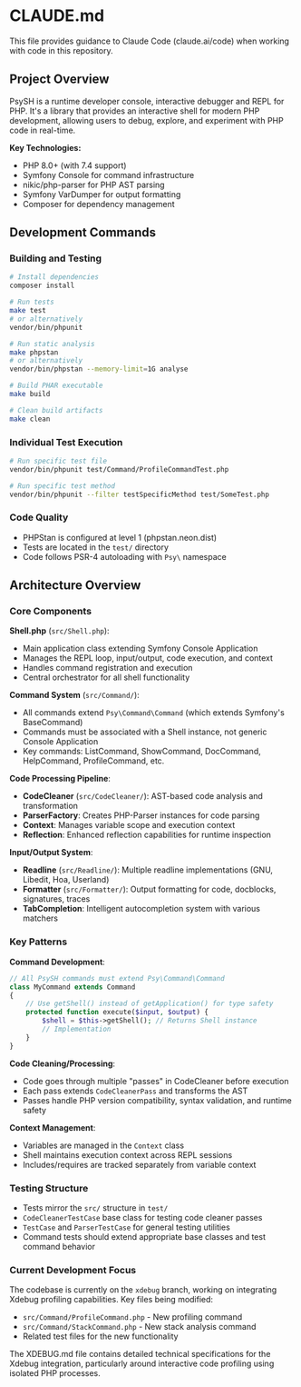 # CLAUDE.md

This file provides guidance to Claude Code (claude.ai/code) when working with code in this repository.

## Project Overview

PsySH is a runtime developer console, interactive debugger and REPL for PHP. It's a library that provides an interactive shell for modern PHP development, allowing users to debug, explore, and experiment with PHP code in real-time.

**Key Technologies:**
- PHP 8.0+ (with 7.4 support)
- Symfony Console for command infrastructure
- nikic/php-parser for PHP AST parsing
- Symfony VarDumper for output formatting
- Composer for dependency management

## Development Commands

### Building and Testing
```bash
# Install dependencies
composer install

# Run tests
make test
# or alternatively
vendor/bin/phpunit

# Run static analysis
make phpstan
# or alternatively  
vendor/bin/phpstan --memory-limit=1G analyse

# Build PHAR executable
make build

# Clean build artifacts
make clean
```

### Individual Test Execution
```bash
# Run specific test file
vendor/bin/phpunit test/Command/ProfileCommandTest.php

# Run specific test method
vendor/bin/phpunit --filter testSpecificMethod test/SomeTest.php
```

### Code Quality
- PHPStan is configured at level 1 (phpstan.neon.dist)
- Tests are located in the `test/` directory
- Code follows PSR-4 autoloading with `Psy\` namespace

## Architecture Overview

### Core Components

**Shell.php** (`src/Shell.php`):
- Main application class extending Symfony Console Application
- Manages the REPL loop, input/output, code execution, and context
- Handles command registration and execution
- Central orchestrator for all shell functionality

**Command System** (`src/Command/`):
- All commands extend `Psy\Command\Command` (which extends Symfony's BaseCommand)
- Commands must be associated with a Shell instance, not generic Console Application
- Key commands: ListCommand, ShowCommand, DocCommand, HelpCommand, ProfileCommand, etc.

**Code Processing Pipeline**:
- **CodeCleaner** (`src/CodeCleaner/`): AST-based code analysis and transformation
- **ParserFactory**: Creates PHP-Parser instances for code parsing
- **Context**: Manages variable scope and execution context
- **Reflection**: Enhanced reflection capabilities for runtime inspection

**Input/Output System**:
- **Readline** (`src/Readline/`): Multiple readline implementations (GNU, Libedit, Hoa, Userland)
- **Formatter** (`src/Formatter/`): Output formatting for code, docblocks, signatures, traces
- **TabCompletion**: Intelligent autocompletion system with various matchers

### Key Patterns

**Command Development**:
```php
// All PsySH commands must extend Psy\Command\Command
class MyCommand extends Command
{
    // Use getShell() instead of getApplication() for type safety
    protected function execute($input, $output) {
        $shell = $this->getShell(); // Returns Shell instance
        // Implementation
    }
}
```

**Code Cleaning/Processing**:
- Code goes through multiple "passes" in CodeCleaner before execution
- Each pass extends `CodeCleanerPass` and transforms the AST
- Passes handle PHP version compatibility, syntax validation, and runtime safety

**Context Management**:
- Variables are managed in the `Context` class
- Shell maintains execution context across REPL sessions
- Includes/requires are tracked separately from variable context

### Testing Structure

- Tests mirror the `src/` structure in `test/`
- `CodeCleanerTestCase` base class for testing code cleaner passes
- `TestCase` and `ParserTestCase` for general testing utilities
- Command tests should extend appropriate base classes and test command behavior

### Current Development Focus

The codebase is currently on the `xdebug` branch, working on integrating Xdebug profiling capabilities. Key files being modified:
- `src/Command/ProfileCommand.php` - New profiling command
- `src/Command/StackCommand.php` - New stack analysis command  
- Related test files for the new functionality

The XDEBUG.md file contains detailed technical specifications for the Xdebug integration, particularly around interactive code profiling using isolated PHP processes.